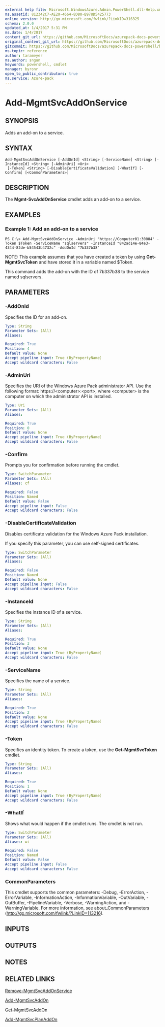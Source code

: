 ```yaml
---
external help file: Microsoft.WindowsAzure.Admin.PowerShell.dll-Help.xml
ms.assetid: 812342C7-AE20-4664-8D80-B978D5425773
online version: http://go.microsoft.com/fwlink/?LinkID=316325
schema: 2.0.0
updated_at: 1/4/2017 5:31 PM
ms.date: 1/4/2017
content_git_url: https://github.com/MicrosoftDocs/azurepack-docs-powershell/blob/master/AzurePack-cmdlets/Administration/v1.0/Add-MgmtSvcAddOnService.md
original_content_git_url: https://github.com/MicrosoftDocs/azurepack-docs-powershell/blob/master/AzurePack-cmdlets/Administration/v1.0/Add-MgmtSvcAddOnService.md
gitcommit: https://github.com/MicrosoftDocs/azurepack-docs-powershell/blob/93767eba34ad89edb3696359a7595e41769e0346/AzurePack-cmdlets/Administration/v1.0/Add-MgmtSvcAddOnService.md
ms.topic: reference
author: tarameyer
ms.author: sngun
keywords: powershell, cmdlet
manager: byronr
open_to_public_contributors: true
ms.service: Azure-pack
---
```


# Add-MgmtSvcAddOnService

## SYNOPSIS
Adds an add-on to a service.

## SYNTAX

```
Add-MgmtSvcAddOnService [-AddOnId] <String> [-ServiceName] <String> [-InstanceId] <String> [-AdminUri] <Uri>
 [-Token] <String> [-DisableCertificateValidation] [-WhatIf] [-Confirm] [<CommonParameters>]
```

## DESCRIPTION
The **Mgmt-SvcAddOnService** cmdlet adds an add-on to a service.

## EXAMPLES

### Example 1: Add an add-on to a service
```
PS C:\> Add-MgmtSvcAddOnService -AdminUri "https://Computer01:30004" -Token $Token -ServiceName "sqlservers" -InstanceId "842ad14e-84e3-4344-82de-b54543b4732c" -AddOnId "7b337b38"
```

NOTE: This example assumes that you have created a token by using **Get-MgmtSvcToken** and have stored it in a variable named $Token.

This command adds the add-on with the ID of 7b337b38 to the service named sqlservers.

## PARAMETERS

### -AddOnId
Specifies the ID for an add-on.

```yaml
Type: String
Parameter Sets: (All)
Aliases: 

Required: True
Position: 4
Default value: None
Accept pipeline input: True (ByPropertyName)
Accept wildcard characters: False
```

### -AdminUri
Specifies the URI of the Windows Azure Pack administrator API.
Use the following format: https://\<computer\>:\<port\>, where \<computer\> is the computer on which the administrator API is installed.

```yaml
Type: Uri
Parameter Sets: (All)
Aliases: 

Required: True
Position: 0
Default value: None
Accept pipeline input: True (ByPropertyName)
Accept wildcard characters: False
```

### -Confirm
Prompts you for confirmation before running the cmdlet.

```yaml
Type: SwitchParameter
Parameter Sets: (All)
Aliases: cf

Required: False
Position: Named
Default value: False
Accept pipeline input: False
Accept wildcard characters: False
```

### -DisableCertificateValidation
Disables certificate validation for the Windows Azure Pack installation.

If you specify this parameter, you can use self-signed certificates.

```yaml
Type: SwitchParameter
Parameter Sets: (All)
Aliases: 

Required: False
Position: Named
Default value: None
Accept pipeline input: False
Accept wildcard characters: False
```

### -InstanceId
Specifies the instance ID of a service.

```yaml
Type: String
Parameter Sets: (All)
Aliases: 

Required: True
Position: 3
Default value: None
Accept pipeline input: True (ByPropertyName)
Accept wildcard characters: False
```

### -ServiceName
Specifies the name of a service.

```yaml
Type: String
Parameter Sets: (All)
Aliases: 

Required: True
Position: 2
Default value: None
Accept pipeline input: True (ByPropertyName)
Accept wildcard characters: False
```

### -Token
Specifies an identity token.
To create a token, use the **Get-MgmtSvcToken** cmdlet.

```yaml
Type: String
Parameter Sets: (All)
Aliases: 

Required: True
Position: 1
Default value: None
Accept pipeline input: True (ByPropertyName)
Accept wildcard characters: False
```

### -WhatIf
Shows what would happen if the cmdlet runs.
The cmdlet is not run.

```yaml
Type: SwitchParameter
Parameter Sets: (All)
Aliases: wi

Required: False
Position: Named
Default value: False
Accept pipeline input: False
Accept wildcard characters: False
```

### CommonParameters
This cmdlet supports the common parameters: -Debug, -ErrorAction, -ErrorVariable, -InformationAction, -InformationVariable, -OutVariable, -OutBuffer, -PipelineVariable, -Verbose, -WarningAction, and -WarningVariable. For more information, see about_CommonParameters (http://go.microsoft.com/fwlink/?LinkID=113216).

## INPUTS

## OUTPUTS

## NOTES

## RELATED LINKS

[Remove-MgmtSvcAddOnService](xref:Administration/v1.0/Remove-MgmtSvcAddOnService.md)

[Add-MgmtSvcAddOn](xref:Administration/v1.0/Add-MgmtSvcAddOn.md)

[Get-MgmtSvcAddOn](xref:Administration/v1.0/Get-MgmtSvcAddOn.md)

[Add-MgmtSvcPlanAddOn](xref:Administration/v1.0/Add-MgmtSvcPlanAddOn.md)


